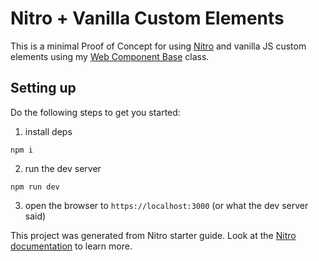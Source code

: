 # Nitro + Vanilla Custom Elements

This is a minimal Proof of Concept for using [Nitro](https://nitro.unjs.io) and vanilla JS custom elements using my [Web Component Base](https://ayco.io/n/web-component-base) class.

## Setting up

Do the following steps to get you started:

1. install deps
```
npm i
```
2. run the dev server
```
npm run dev
```
3. open the browser to `https://localhost:3000` (or what the dev server said)

This project was generated from Nitro starter guide. Look at the [Nitro documentation](https://nitro.unjs.io/) to learn more.

